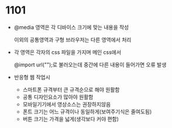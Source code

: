 # 1101

- @media 영역은 각 디바이스 크기에 맞는 내용을 작성

  이외의 공통영역과 구형 브라우저는 다른 영역에서 처리

- 각 영역은 각자의 css 파일을 가지며 메인 css에서

  @import url("");로 불러오는데 중간에 다른 내용이 들어가면 오류 발생

- 반응형 웹 작업시
  - 스마트폰 규격부터 큰 규격순으로 해야 원활함
  - 공통 디자인요소가 많아야 원활함
  - 모바일기기에서 영상소스는 권장하지않음
  - 폰트 크기는 어느 규격이나 동일하게(보여주기식은 줄여도됨)
  - 버튼 크기는 가격을 넓게(생각보다 커야 편함)